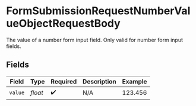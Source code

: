 # FormSubmissionRequestNumberValueObjectRequestBody

The value of a number form input field. Only valid for number form input fields.


## Fields

| Field              | Type               | Required           | Description        | Example            |
| ------------------ | ------------------ | ------------------ | ------------------ | ------------------ |
| `value`            | *float*            | :heavy_check_mark: | N/A                | 123.456            |